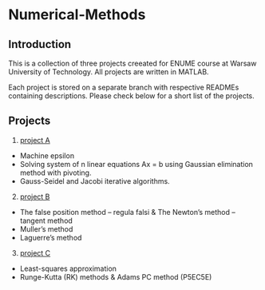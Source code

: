 # Numerical-Methods
  
## Introduction  
  
This is a collection of three projects creeated for ENUME course at Warsaw University of Technology. All projects are written in MATLAB.

Each project is stored on a separate branch with respective READMEs containing descriptions.
Please check below for a short list of the projects.

## Projects

1. [project A](https://github.com/Kjablonska/Numerical-Methods/tree/projectA)
- Machine epsilon
- Solving system of n linear equations Ax = b using Gaussian elimination method with pivoting.
- Gauss-Seidel and Jacobi iterative algorithms.  
2. [project B](https://github.com/Kjablonska/Numerical-Methods/tree/projectB)  
- The false position method – regula falsi & The Newton’s method – tangent method
- Muller’s method
- Laguerre’s method
3. [project C](https://github.com/Kjablonska/Numerical-Methods/tree/projectC)  
- Least-squares approximation
- Runge-Kutta (RK) methods & Adams PC method (P5EC5E)
